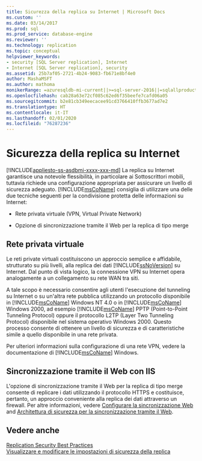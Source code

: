 ```yaml
---
title: Sicurezza della replica su Internet | Microsoft Docs
ms.custom: ''
ms.date: 03/14/2017
ms.prod: sql
ms.prod_service: database-engine
ms.reviewer: ''
ms.technology: replication
ms.topic: conceptual
helpviewer_keywords:
- security [SQL Server replication], Internet
- Internet [SQL Server replication], security
ms.assetid: 25b7af05-2721-4b24-9083-fb671e8bf4e0
author: MashaMSFT
ms.author: mathoma
monikerRange: =azuresqldb-mi-current||>=sql-server-2016||=sqlallproducts-allversions
ms.openlocfilehash: cab28a63e72cf085c62ed6f35beefe7cafd06a05
ms.sourcegitcommit: b2e81cb349eecacee91cd3766410ffb3677ad7e2
ms.translationtype: HT
ms.contentlocale: it-IT
ms.lasthandoff: 02/01/2020
ms.locfileid: "76287236"
---
```

# <a name="securing-replication-over-the-internet"></a>Sicurezza della replica su Internet
[!INCLUDE[appliesto-ss-asdbmi-xxxx-xxx-md](../../../includes/appliesto-ss-asdbmi-xxxx-xxx-md.md)]
  La replica su Internet garantisce una notevole flessibilità, in particolare ai Sottoscrittori mobili, tuttavia richiede una configurazione appropriata per assicurare un livello di sicurezza adeguato. [!INCLUDE[msCoName](../../../includes/msconame-md.md)] consiglia di utilizzare una delle due tecniche seguenti per la condivisione protetta delle informazioni su Internet:  
  
-   Rete privata virtuale (VPN, Virtual Private Network)  
  
-   Opzione di sincronizzazione tramite il Web per la replica di tipo merge  
  
## <a name="virtual-private-network"></a>Rete privata virtuale  
 Le reti private virtuali costituiscono un approccio semplice e affidabile, strutturato su più livelli, alla replica dei dati [!INCLUDE[ssNoVersion](../../../includes/ssnoversion-md.md)] su Internet. Dal punto di vista logico, la connessione VPN su Internet opera analogamente a un collegamento su rete WAN tra siti.  
  
 A tale scopo è necessario consentire agli utenti l'esecuzione del tunneling su Internet o su un'altra rete pubblica utilizzando un protocollo disponibile in [!INCLUDE[msCoName](../../../includes/msconame-md.md)] Windows NT 4.0 o in [!INCLUDE[msCoName](../../../includes/msconame-md.md)] Windows 2000, ad esempio [!INCLUDE[msCoName](../../../includes/msconame-md.md)] PPTP (Point-to-Point Tunneling Protocol) oppure il protocollo L2TP (Layer Two Tunneling Protocol) disponibile nel sistema operativo Windows 2000. Questo processo consente di ottenere un livello di sicurezza e di caratteristiche simile a quello disponibile in una rete privata.  
  
 Per ulteriori informazioni sulla configurazione di una rete VPN, vedere la documentazione di [!INCLUDE[msCoName](../../../includes/msconame-md.md)] Windows.  
  
## <a name="web-synchronization-through-iis"></a>Sincronizzazione tramite il Web con IIS  
 L'opzione di sincronizzazione tramite il Web per la replica di tipo merge consente di replicare i dati utilizzando il protocollo HTTPS e costituisce, pertanto, un approccio conveniente alla replica dei dati attraverso un firewall. Per altre informazioni, vedere [Configurare la sincronizzazione Web](../../../relational-databases/replication/configure-web-synchronization.md) and [Architettura di sicurezza per la sincronizzazione tramite il Web](../../../relational-databases/replication/security/security-architecture-for-web-synchronization.md).  
  
## <a name="see-also"></a>Vedere anche  
 [Replication Security Best Practices](../../../relational-databases/replication/security/replication-security-best-practices.md)   
 [Visualizzare e modificare le impostazioni di sicurezza della replica](../../../relational-databases/replication/security/view-and-modify-replication-security-settings.md)  
  
  
